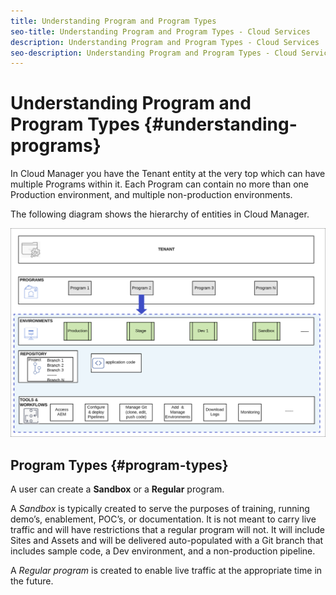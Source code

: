 ```yaml
---
title: Understanding Program and Program Types
seo-title: Understanding Program and Program Types - Cloud Services
description: Understanding Program and Program Types - Cloud Services
seo-description: Understanding Program and Program Types - Cloud Services 
---
```


# Understanding Program and Program Types {#understanding-programs} 

In Cloud Manager you have the Tenant entity at the very top which can have multiple Programs within it.  Each Program can contain no more than one Production environment, and multiple non-production environments. 

The following diagram shows the hierarchy of entities in Cloud Manager.

![](assets/program_types.png)

## Program Types {#program-types}

A user can create a **Sandbox** or a **Regular** program. 

A *Sandbox* is typically created to serve the purposes of training, running demo’s, enablement, POC’s, or documentation. It is not meant to carry live traffic and will have restrictions that a regular program will not. It will include Sites and Assets and will be delivered auto-populated with a Git branch that includes sample code, a Dev environment, and a non-production pipeline.

A *Regular program* is created to enable live traffic at the appropriate time in the future.